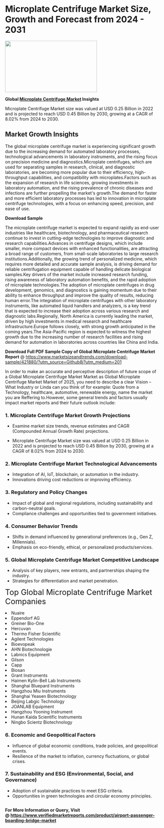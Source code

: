 <H1>Microplate Centrifuge Market Size, Growth and Forecast from 2024 - 2031</H1><img class="aligncenter size-medium wp-image-584254" src="https://thirdeyenews.in/wp-content/uploads/2024/09/Global-Market-Research-300x168.jpeg" alt="" width="300" height="168" /><p><strong>Global&nbsp;<a href="https://www.marketsizeandtrends.com/download-sample/421880/?utm_source=Github8j?utm_medium=201">Microplate Centrifuge Market</a> Insights</strong></p><p>Microplate Centrifuge Market size was valued at USD 0.25 Billion in 2022 and is projected to reach USD 0.45 Billion by 2030, growing at a CAGR of 8.02% from 2024 to 2030.</p><p><h2>Market Growth Insights</h2> <p>The global microplate centrifuge market is experiencing significant growth due to the increasing demand for automated laboratory processes, technological advancements in laboratory instruments, and the rising focus on precision medicine and diagnostics.Microplate centrifuges, which are used for separating samples in research, clinical, and diagnostic laboratories, are becoming more popular due to their efficiency, high-throughput capabilities, and compatibility with microplates.Factors such as the expansion of research in life sciences, growing investments in laboratory automation, and the rising prevalence of chronic diseases and infections are further propelling the market's growth.The demand for faster and more efficient laboratory processes has led to innovation in microplate centrifuge technologies, with a focus on enhancing speed, precision, and ease of use.</p> <p><strong>Download Sample</strong></p> <p>The microplate centrifuge market is expected to expand rapidly as end-user industries like healthcare, biotechnology, and pharmaceutical research continue to invest in cutting-edge technologies to improve diagnostic and research capabilities.Advances in centrifuge designs, which include smaller, more compact devices with enhanced functionalities, are attracting a broad range of customers, from small-scale laboratories to large research institutions.Additionally, the growing trend of personalized medicine, which requires more detailed and accurate sample analysis, is driving demand for reliable centrifugation equipment capable of handling delicate biological samples.Key drivers of the market include increased research funding, rising awareness of laboratory automation benefits, and the rapid adoption of microplate technologies.The adoption of microplate centrifuges in drug development, genomics, and diagnostics is gaining momentum due to their ability to enhance throughput and improve the quality of results, reducing human error.The integration of microplate centrifuges with other laboratory instruments, like automated liquid handlers and analyzers, is a key trend that is expected to increase their adoption across various research and diagnostic labs.Regionally, North America is currently leading the market, driven by high investments in medical research and healthcare infrastructure.Europe follows closely, with strong growth anticipated in the coming years.The Asia-Pacific region is expected to witness the highest growth due to the increasing number of research facilities and rising demand for automation in laboratories across countries like China and India.</p> <p><span class=""><strong>Download Full PDF Sample Copy of Global Microplate Centrifuge Market Report</strong> @ <a href="https://www.marketsizeandtrends.com/download-sample/421880/?utm_source=Github8j?utm_medium=201" target="_blank">https://www.marketsizeandtrends.com/download-sample/421880/?utm_source=Github8j?utm_medium=201</a></span></p><p>In order to make an accurate and perceptive description of future scope of a Global&nbsp;Microplate Centrifuge Market Market as Global&nbsp;Microplate Centrifuge Market Market of 2025, you need to describe a clear Vision &ndash; What Industry or Linda can you think of for example: Quote from a Technology, healthcare, automotive, renewable energy, name the market you are Reffering to.However, some general trends and factors usually impact market reports and their future outlook include:</p><h3>1.&nbsp;<strong>Microplate Centrifuge Market Growth Projections</strong></h3><ul><li>Examine market size trends, revenue estimates and CAGR (Compounded Annual Growth Rate) projections.</li><li><p>Microplate Centrifuge Market size was valued at USD 0.25 Billion in 2022 and is projected to reach USD 0.45 Billion by 2030, growing at a CAGR of 8.02% from 2024 to 2030.</p></li></ul><h3>2.&nbsp;<strong>Microplate Centrifuge Market Technological Advancements</strong></h3><ul><li>Integration of AI, IoT, blockchain, or automation in the industry.</li><li>Innovations driving cost reductions or improving efficiency.</li></ul><h3>3.&nbsp;<strong>Regulatory and Policy Changes</strong></h3><ul><li>Impact of global and regional regulations, including sustainability and carbon-neutral goals.</li><li>Compliance challenges and opportunities tied to government initiatives.</li></ul><h3>4.&nbsp;<strong>Consumer Behavior Trends</strong></h3><ul><li>Shifts in demand influenced by generational preferences (e.g., Gen Z, Millennials).</li><li>Emphasis on eco-friendly, ethical, or personalized products/services.</li></ul><h3>5.&nbsp;<strong>Global Microplate Centrifuge Market Competitive Landscape</strong></h3><ul><li>Analysis of key players, new entrants, and partnerships shaping the industry.</li><li>Strategies for differentiation and market penetration.</li></ul><p data-pm-slice="1 1 []"><span style="color: inherit; font-family: inherit; font-size: 25px;">Top Global Microplate Centrifuge Market Companies</span></p><div class="" data-test-id=""><p><li>Nuaire</li><li> Eppendorf AG</li><li> Greiner Bio-One</li><li> Hercuvan</li><li> Thermo Fisher Scientific</li><li> Agilent Technologies</li><li> Bioevopeak</li><li> AHN Biotechnologie</li><li> Labnics Equipment</li><li> Gilson</li><li> Capp</li><li> Biosan</li><li> Grant Instruments</li><li> Haimen Kylin-Bell Lab Instruments</li><li> Shanghai Bluepard Instruments</li><li> Hangzhou Miu Instruments</li><li> Shanghai Yeasen Biotechnology</li><li> Beijing Labgic Technology</li><li> JOANLAB Equipment</li><li> Hangzhou Yooning Instrument</li><li> Hunan Kaida Scientific Instruments</li><li> Ningbo Scientz Biotechnology</li></p></div><h3>6.&nbsp;<strong>Economic and Geopolitical Factors</strong></h3><ul><li>Influence of global economic conditions, trade policies, and geopolitical events.</li><li>Resilience of the market to inflation, currency fluctuations, or global crises.</li></ul><h3>7.&nbsp;<strong>Sustainability and ESG (Environmental, Social, and Governance)</strong></h3><ul><li>Adoption of sustainable practices to meet ESG criteria.</li><li>Opportunities in green technologies and circular economy principles.</li></ul><h2><strong style="font-size: 14px;">For More Information or Query, Visit @&nbsp;</strong><a style="background-color: #ffffff; font-size: 14px;" href="https://www.marketsizeandtrends.com/report/microplate-centrifuge-market/" target="_blank">https://www.verifiedmarketreports.com/product/airport-passenger-boarding-bridge-market</a></h2>